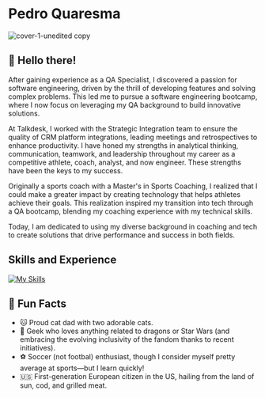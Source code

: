# Pedro Quaresma
![cover-1-unedited copy](https://github.com/user-attachments/assets/38085249-7793-43d3-9f4a-8a85d392a2d0)

## 👋 Hello there!

After gaining experience as a QA Specialist, I discovered a passion for software engineering, driven by the thrill of developing features and solving complex problems. This led me to pursue a software engineering bootcamp, where I now focus on leveraging my QA background to build innovative solutions.

At Talkdesk, I worked with the Strategic Integration team to ensure the quality of CRM platform integrations, leading meetings and retrospectives to enhance productivity. I have honed my strengths in analytical thinking, communication, teamwork, and leadership throughout my career as a competitive athlete, coach, analyst, and now engineer. These strengths have been the keys to my success.

Originally a sports coach with a Master's in Sports Coaching, I realized that I could make a greater impact by creating technology that helps athletes achieve their goals. This realization inspired my transition into tech through a QA bootcamp, blending my coaching experience with my technical skills.

Today, I am dedicated to using my diverse background in coaching and tech to create solutions that drive performance and success in both fields.

<!--
After gaining experience as a QA Specialist, I discovered a passion for software engineering, driven by the thrill of developing features and solving complex problems. This led me to pursue a software engineering bootcamp, where I now leverage my QA expertise to build innovative solutions.

At Talkdesk, I worked with the Strategic Integration team to ensure the quality of CRM platform integrations, leading meetings and retrospectives to enhance productivity. Throughout my career as a competitive swimmer, swim coach, analyst, and now engineer, I have honed my strengths in analytical thinking, communication, teamwork, and leadership—keys to my success.

Originally a competitive swimmer turned sports coach with a Master’s in Science, I realized I could make a greater impact by creating technology that helps athletes achieve their goals. This realization inspired my transition into tech, blending my coaching experience with my technical skills.

Today, I am dedicated to using my diverse background in competitive sports and tech to create solutions that drive performance and success in both fields.
-->

## Skills and Experience

[![My Skills](https://skillicons.dev/icons?i=js,html,css,react,express,figma,gcp,github,mongodb,nodejs,postman)](https://skillicons.dev) 

## 🎉 Fun Facts

- 🐱 Proud cat dad with two adorable cats.
- 🚀 Geek who loves anything related to dragons or Star Wars (and embracing the evolving inclusivity of the fandom thanks to recent initiatives).
- ⚽️ Soccer (not footbal) enthusiast, though I consider myself pretty average at sports—but I learn quickly!
- 🇺🇸 First-generation European citizen in the US, hailing from the land of sun, cod, and grilled meat.

<!--
**PQuaresma-94/PQuaresma-94** is a ✨ _special_ ✨ repository because its `README.md` (this file) appears on your GitHub profile.

Here are some ideas to get you started:

- 🔭 I’m currently working on ...
- 🌱 I’m currently learning ...
- 👯 I’m looking to collaborate on ...
- 🤔 I’m looking for help with ...
- 💬 Ask me about ...
- 📫 How to reach me: ...
- 😄 Pronouns: ...
- ⚡ Fun fact: ...
-->
